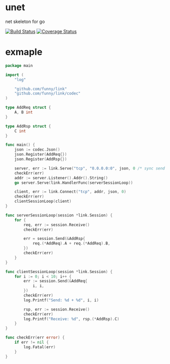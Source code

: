 # unet
net skeleton for go

[![Build Status](https://travis-ci.org/unicok/unet.svg?branch=master)](https://travis-ci.org/unicok/unet)
[![Coverage Status](https://coveralls.io/repos/unicok/unet/badge.svg?branch=master&service=github)](https://coveralls.io/github/unicok/unet?branch=master)

exmaple
==========

```go
package main

import (
    "log"

    "github.com/funny/link"
    "github.com/funny/link/codec"
)

type AddReq struct {
    A, B int
}

type AddRsp struct {
    C int
}

func main() {
    json := codec.Json()
    json.Register(AddReq{})
    json.Register(AddRsp{})

    server, err := link.Serve("tcp", "0.0.0.0:0", json, 0 /* sync send */)
    checkErr(err)
    addr := server.Listener().Addr().String()
    go server.Serve(link.HandlerFunc(serverSessionLoop))

    client, err := link.Connect("tcp", addr, json, 0)
    checkErr(err)
    clientSessionLoop(client)
}

func serverSessionLoop(session *link.Session) {
    for {
        req, err := session.Receive()
        checkErr(err)

        err = session.Send(&AddRsp{
            req.(*AddReq).A + req.(*AddReq).B,
        })
        checkErr(err)
    }
}

func clientSessionLoop(session *link.Session) {
    for i := 0; i < 10; i++ {
        err := session.Send(&AddReq{
            i, i,
        })
        checkErr(err)
        log.Printf("Send: %d + %d", i, i)

        rsp, err := session.Receive()
        checkErr(err)
        log.Printf("Receive: %d", rsp.(*AddRsp).C)
    }
}

func checkErr(err error) {
    if err != nil {
        log.Fatal(err)
    }
}
```
